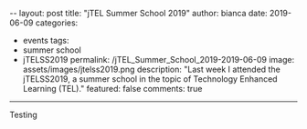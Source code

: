 --
layout: post
title: "jTEL Summer School 2019"
author: bianca
date: 2019-06-09
categories:
  - events
tags:
  - summer school
  - jTELSS2019
permalink: /jTEL_Summer_School_2019-2019-06-09
image: assets/images/jtelss2019.png
description: "Last week I attended the jTELSS2019, a summer school in the topic of Technology Enhanced Learning (TEL)."
featured: false
comments: true
---
Testing
